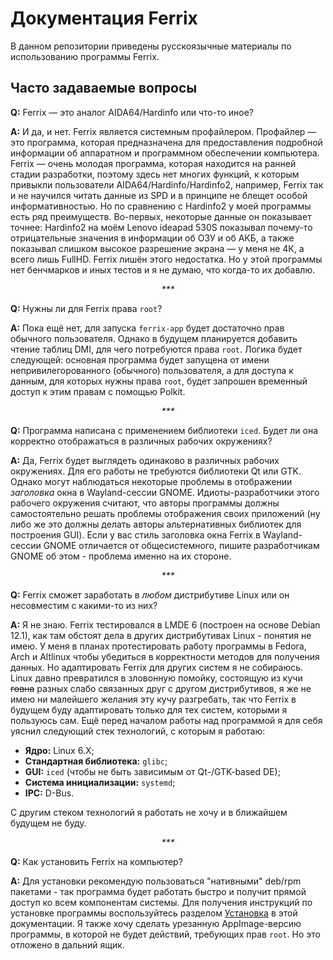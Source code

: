 # Документация Ferrix

В данном репозитории приведены русскоязычные материалы по использованию программы Ferrix.

## Часто задаваемые вопросы

<span color="rgba(255, 0, 0, 1)"><b>Q:</b></span> Ferrix — это аналог AIDA64/Hardinfo или что-то иное?

<span color="rgba(0, 0, 255, 1)"><b>A:</b></span> И да, и нет. Ferrix является системным профайлером. Профайлер — это программа, которая предназначена для предоставления подробной информации об аппаратном и программном обеспечении компьютера. Ferrix — очень молодая программа, которая находится на ранней стадии разработки, поэтому здесь нет многих функций, к которым привыкли пользователи AIDA64/Hardinfo/Hardinfo2, например, Ferrix так и не научился читать данные из SPD и в принципе не блещет особой информативностью. Но по сравнению с Hardinfo2 у моей программы есть ряд преимуществ. Во-первых, некоторые данные он показывает точнее: Hardinfo2 на моём Lenovo ideapad 530S показывал почему-то отрицательные значения в информации об ОЗУ и об АКБ, а также показывал слишком высокое разрешение экрана — у меня не 4К, а всего лишь FullHD. Ferrix лишён этого недостатка. Но у этой программы нет бенчмарков и иных тестов и я не думаю, что когда-то их добавлю.

<div align="center"><i>***</i></div>

<span color="red"><b>Q:</b></span> Нужны ли для Ferrix права `root`?

<span color="blue"><b>A:</b></span> Пока ещё нет, для запуска `ferrix-app` будет достаточно прав обычного пользователя. Однако в будущем планируется добавить чтение таблиц DMI, для чего потребуются права `root`. Логика будет следующей: основная программа будет запущена от имени непривилегорованного (обычного) пользователя, а для доступа к данным, для которых нужны права `root`, будет запрошен временный доступ к этим правам с помощью Polkit.

<div align="center"><i>***</i></div>

<span color="red"><b>Q:</b></span> Программа написана с применением библиотеки `iced`. Будет ли она корректно отображаться в различных рабочих окружениях?

<span color="blue"><b>A:</b></span> Да, Ferrix будет выглядеть одинаково в различных рабочих окружениях. Для его работы не требуются библиотеки Qt или GTK. Однако могут наблюдаться некоторые проблемы в отображении *заголовка* окна в Wayland-сессии GNOME. Идиоты-разработчики этого рабочего окружения считают, что авторы программы должны самостоятельно решать проблемы отображения своих приложений (ну либо же это должны делать авторы альтернативных библиотек для построения GUI). Если у вас стиль заголовка окна Ferrix в Wayland-сессии GNOME отличается от общесистемного, пишите разработчикам GNOME об этом - проблема именно на их стороне.

<div align="center"><i>***</i></div>

<span color="red"><b>Q:</b></span> Ferrix сможет заработать в *любом* дистрибутиве Linux или он несовместим с какими-то из них?

<span color="blue"><b>A:</b></span> Я не знаю. Ferrix тестировался в LMDE 6 (построен на основе Debian 12.1), как там обстоят дела в других дистрибутивах Linux - понятия не имею. У меня в планах протестировать работу программы в Fedora, Arch и Altlinux чтобы убедиться в корректности методов для получения данных. Но адаптировать Ferrix для других систем я не собираюсь. Linux давно превратился в зловонную помойку, состоящую из кучи ~~говна~~ разных слабо связанных друг с другом дистрибутивов, я же не имею ни малейшего желания эту кучу разгребать, так что Ferrix в будущем буду адаптировать только для тех систем, которыми я пользуюсь сам. Ещё перед началом работы над программой я для себя уяснил следующий стек технологий, с которым я работаю:

- **Ядро:** Linux 6.X;
- **Стандартная библиотека:** `glibc`;
- **GUI:** `iced` (чтобы не быть зависимым от Qt-/GTK-based DE);
- **Система инициализации:** `systemd`;
- **IPC:** D-Bus.

С другим стеком технологий я работать не хочу и в ближайшем будущем не буду.

<div align="center"><i>***</i></div>

<span color="red"><b>Q:</b></span> Как установить Ferrix на компьютер?

<span color="blue"><b>A:</b></span> Для установки рекомендую пользоваться "нативными" deb/rpm пакетами - так программа будет работать быстро и получит прямой доступ ко всем компонентам системы. Для получения инструкций по установке программы воспользуйтесь разделом [Установка](installation.md) в этой документации. Я также хочу сделать урезанную AppImage-версию программы, в которой не будет действий, требующих прав `root`. Но это отложено в дальний ящик.
